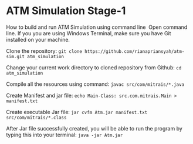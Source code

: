 # ATM Simulation Stage-1

How to build and run ATM Simulation using command line 
Open command line. If you you are using Windows Terminal, make sure you have Git installed on your machine. 

Clone the repository: `git clone https://github.com/rianapriansyah/atm-sim.git atm_simulation`

Change your current work directory to cloned repository from Github: `cd atm_simulation`

Compile all the resources using command: `javac src/com/mitrais/*.java`

Create Manifest and jar file: `echo Main-Class: src.com.mitrais.Main > manifest.txt`

Create executable Jar file: `jar cvfm Atm.jar manifest.txt src/com/mitrais/*.class`

After Jar file successfully created, you will be able to run the program by typing this into your terminal: `java -jar Atm.jar` 